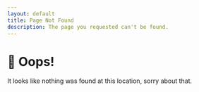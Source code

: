 ```yaml
---
layout: default
title: Page Not Found
description: The page you requested can't be found.
---
```


# 🙊 Oops!

It looks like nothing was found at this location, sorry about that.
